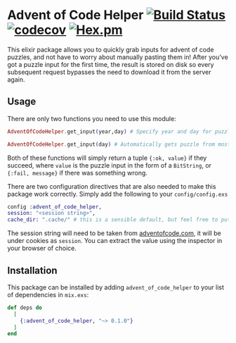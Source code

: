 # Advent of Code Helper [![Build Status](https://travis-ci.org/ejhobbs/Advent-Of-Code.svg?branch=master)](https://travis-ci.org/ejhobbs/Advent-Of-Code) [![codecov](https://codecov.io/gh/ejhobbs/Advent-Of-Code/branch/master/graph/badge.svg)](https://codecov.io/gh/ejhobbs/Advent-Of-Code) [![Hex.pm](https://img.shields.io/hexpm/v/advent_of_code_helper.svg?style=plastic)](https://hex.pm/packages/advent_of_code_helper)

This elixir package allows you to quickly grab inputs for advent of code puzzles, and not have to worry about manually pasting them in! After you've got a puzzle input for the first time, the result is stored on disk so every subsequent request bypasses the need to download it from the server again.

## Usage

There are only two functions you need to use this module:

```elixir
AdventOfCodeHelper.get_input(year,day) # Specify year and day for puzzle

AdventOfCodeHelper.get_input(day) # Automatically gets puzzle from most recent year

```
Both of these functions will simply return a tuple `{:ok, value}` if they succeed, where `value` is the puzzle input in the form of a `BitString`, or `{:fail, message}` if there was something wrong.

There are two configuration directives that are also needed to make this package work correctly. Simply add the following to your `config/config.exs`

```elixir
config :advent_of_code_helper,
session: "<session string>",
cache_dir: ".cache/" # this is a sensible default, but feel free to put it wherever you have write access
```

The session string will need to be taken from [adventofcode.com](https://adventofcode.com), it will be under cookies as `session`. You can extract the value using the inspector in your browser of choice.


## Installation

This package can be installed by adding `advent_of_code_helper` to your list of dependencies in `mix.exs`:

```elixir
def deps do
  [
    {:advent_of_code_helper, "~> 0.1.0"}
  ]
end
```
